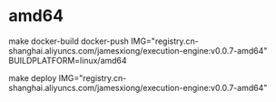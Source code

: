

# amd64




make docker-build docker-push IMG="registry.cn-shanghai.aliyuncs.com/jamesxiong/execution-engine:v0.0.7-amd64" BUILDPLATFORM=linux/amd64





make deploy IMG="registry.cn-shanghai.aliyuncs.com/jamesxiong/execution-engine:v0.0.7-amd64"

